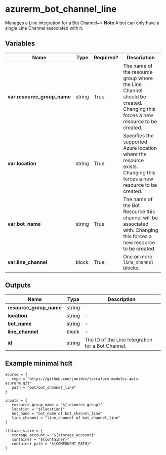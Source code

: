# azurerm_bot_channel_line

Manages a Line integration for a Bot Channel~> **Note** A bot can only have a single Line Channel associated with it.

## Variables

| Name | Type | Required? |  Description |
| ---- | ---- | --------- |  ----------- |
| **var.resource_group_name** | string | True | The name of the resource group where the Line Channel should be created. Changing this forces a new resource to be created. | 
| **var.location** | string | True | Specifies the supported Azure location where the resource exists. Changing this forces a new resource to be created. | 
| **var.bot_name** | string | True | The name of the Bot Resource this channel will be associated with. Changing this forces a new resource to be created. | 
| **var.line_channel** | block | True | One or more `line_channel` blocks. | 



## Outputs

| Name | Type | Description |
| ---- | ---- | --------- | 
| **resource_group_name** | string  | - | 
| **location** | string  | - | 
| **bot_name** | string  | - | 
| **line_channel** | block  | - | 
| **id** | string  | The ID of the Line Integration for a Bot Channel. | 

## Example minimal hclt

```hcl
source = {
   repo = "https://github.com/jumidev/terraform-modules-auto-azurerm.git" 
   path = "bot/bot_channel_line" 
}

inputs = {
   resource_group_name = "${resource_group}" 
   location = "${location}" 
   bot_name = "bot_name of bot_channel_line" 
   line_channel = "line_channel of bot_channel_line" 
}

tfstate_store = {
   storage_account = "${storage_account}" 
   container = "${container}" 
   container_path = "${COMPONENT_PATH}" 
}


```